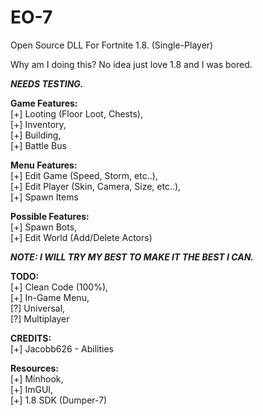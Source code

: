 # EO-7
Open Source DLL For Fortnite 1.8. (Single-Player)

Why am I doing this? No idea just love 1.8 and I was bored.


***NEEDS TESTING.***

**Game Features:**
<br>
[+] Looting (Floor Loot, Chests),
<br>
[+] Inventory,
<br>
[+] Building,
<br>
[+] Battle Bus

**Menu Features:**
<br>
[+] Edit Game (Speed, Storm, etc..),
<br>
[+] Edit Player (Skin, Camera, Size, etc..),
<br>
[+] Spawn Items

**Possible Features:**
<br>
[+] Spawn Bots,
<br>
[+] Edit World (Add/Delete Actors)

***NOTE: I WILL TRY MY BEST TO MAKE IT THE BEST I CAN.***

**TODO:**
<br/>
[+] Clean Code (100%),
<br/>
[+] In-Game Menu,
<br/>
[?] Universal,
<br/>
[?] Multiplayer

**CREDITS:**
<br/>
[+] Jacobb626 - Abilities


**Resources:**
<br>
[+] Minhook,
<br>
[+] ImGUI,
<br>
[+] 1.8 SDK (Dumper-7)
